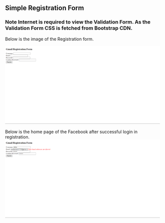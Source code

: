 ## Simple Registration Form

### Note Internet is required to view the Validation Form. As the Validation Form CSS is fetched from Bootstrap CDN.

Below is the image of the Registration form.

![Registion Form](./registration.png)

Below is the home page of the Facebook after successful login in registration.
![Facebook Home](./image.png)